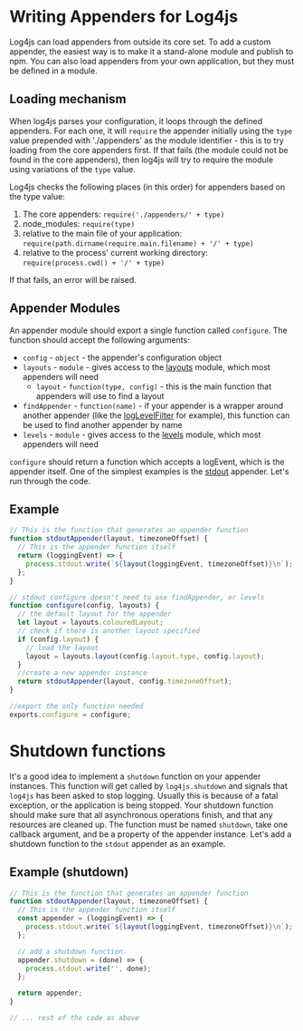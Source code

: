 # Writing Appenders for Log4js

Log4js can load appenders from outside its core set. To add a custom appender, the easiest way is to make it a stand-alone module and publish to npm. You can also load appenders from your own application, but they must be defined in a module.

## Loading mechanism

When log4js parses your configuration, it loops through the defined appenders. For each one, it will `require` the appender initially using the `type` value prepended with './appenders' as the module identifier - this is to try loading from the core appenders first. If that fails (the module could not be found in the core appenders), then log4js will try to require the module using variations of the `type` value.

Log4js checks the following places (in this order) for appenders based on the type value:
1. The core appenders: `require('./appenders/' + type)`
2. node_modules: `require(type)`
3. relative to the main file of your application: `require(path.dirname(require.main.filename) + '/' + type)`
4. relative to the process' current working directory: `require(process.cwd() + '/' + type)`

If that fails, an error will be raised.

## Appender Modules

An appender module should export a single function called `configure`. The function should accept the following arguments:
* `config` - `object` - the appender's configuration object
* `layouts` - `module` - gives access to the [layouts](layouts.md) module, which most appenders will need
  * `layout` - `function(type, config)` - this is the main function that appenders will use to find a layout
* `findAppender` - `function(name)` - if your appender is a wrapper around another appender (like the [logLevelFilter](logLevelFilter.md) for example), this function can be used to find another appender by name
* `levels` - `module` - gives access to the [levels](levels.md) module, which most appenders will need

`configure` should return a function which accepts a logEvent, which is the appender itself. One of the simplest examples is the [stdout](stdout.md) appender. Let's run through the code.

## Example
```javascript
// This is the function that generates an appender function
function stdoutAppender(layout, timezoneOffset) {
  // This is the appender function itself
  return (loggingEvent) => {
    process.stdout.write(`${layout(loggingEvent, timezoneOffset)}\n`);
  };
}

// stdout configure doesn't need to use findAppender, or levels
function configure(config, layouts) {
  // the default layout for the appender
  let layout = layouts.colouredLayout;
  // check if there is another layout specified
  if (config.layout) {
    // load the layout
    layout = layouts.layout(config.layout.type, config.layout);
  }
  //create a new appender instance
  return stdoutAppender(layout, config.timezoneOffset);
}

//export the only function needed
exports.configure = configure;
```

# Shutdown functions

It's a good idea to implement a `shutdown` function on your appender instances. This function will get called by `log4js.shutdown` and signals that `log4js` has been asked to stop logging. Usually this is because of a fatal exception, or the application is being stopped. Your shutdown function should make sure that all asynchronous operations finish, and that any resources are cleaned up. The function must be named `shutdown`, take one callback argument, and be a property of the appender instance. Let's add a shutdown function to the `stdout` appender as an example.

## Example (shutdown)
```javascript
// This is the function that generates an appender function
function stdoutAppender(layout, timezoneOffset) {
  // This is the appender function itself
  const appender = (loggingEvent) => {
    process.stdout.write(`${layout(loggingEvent, timezoneOffset)}\n`);
  };

  // add a shutdown function.
  appender.shutdown = (done) => {
    process.stdout.write('', done);
  };

  return appender;
}

// ... rest of the code as above
```
